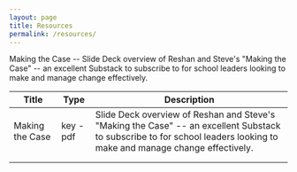 ```yaml
---
layout: page
title: Resources
permalink: /resources/
---
```


Making the Case -- Slide Deck overview of Reshan and Steve's "Making the Case" -- an excellent Substack to subscribe to for school leaders looking to make and manage change effectively.

| Title | Type | Description |
|-------|------|-------------|
|Making the Case|key - pdf|Slide Deck overview of Reshan and Steve's "Making the Case" -- an excellent Substack to subscribe to for school leaders looking to make and manage change effectively.|
|       |      |             |
|       |      |             |